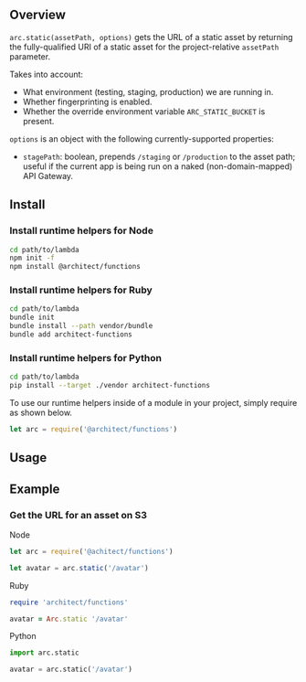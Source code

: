 ## Overview

`arc.static(assetPath, options)` gets the URL of a static asset by returning the fully-qualified URI of a static asset for the project-relative `assetPath` parameter. 

Takes into account:

- What environment (testing, staging, production) we are running in.
- Whether fingerprinting is enabled.
- Whether the override environment variable `ARC_STATIC_BUCKET` is present.

`options` is an object with the following currently-supported properties:

- `stagePath`: boolean, prepends `/staging` or `/production` to the asset path; useful if the current app is being run on a naked (non-domain-mapped) API Gateway.


## Install

### Install runtime helpers for Node

```bash
cd path/to/lambda
npm init -f
npm install @architect/functions
```

### Install runtime helpers for Ruby

```bash
cd path/to/lambda
bundle init
bundle install --path vendor/bundle
bundle add architect-functions
```

### Install runtime helpers for Python

```bash
cd path/to/lambda
pip install --target ./vendor architect-functions
```

To use our runtime helpers inside of a module in your project, simply require as shown below.

```js
let arc = require('@architect/functions')
```

## Usage

## Example

### Get the URL for an asset on S3 

Node

```javascript
let arc = require('@achitect/functions')

let avatar = arc.static('/avatar')
```

Ruby

```ruby
require 'architect/functions'

avatar = Arc.static '/avatar'
```

Python

```python
import arc.static

avatar = arc.static('/avatar')
```